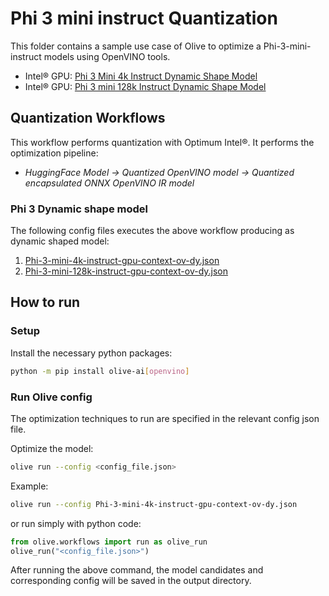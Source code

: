 # Phi 3 mini instruct Quantization

This folder contains a sample use case of Olive to optimize a Phi-3-mini-instruct models using OpenVINO tools.

- Intel® GPU: [Phi 3 Mini 4k Instruct Dynamic Shape Model](https://huggingface.co/microsoft/Phi-3-mini-4k-instruct)
- Intel® GPU: [Phi 3 mini 128k Instruct Dynamic Shape Model](https://huggingface.co/microsoft/Phi-3-mini-128k-instruct)

## Quantization Workflows

This workflow performs quantization with Optimum Intel®. It performs the optimization pipeline:

- *HuggingFace Model -> Quantized OpenVINO model -> Quantized encapsulated ONNX OpenVINO IR model*

### Phi 3 Dynamic shape model 

The following config files executes the above workflow producing as dynamic shaped model:

1. [Phi-3-mini-4k-instruct-gpu-context-ov-dy.json](Phi-3-mini-4k-instruct-gpu-context-ov-dy.json)
1. [Phi-3-mini-128k-instruct-gpu-context-ov-dy.json](Phi-3-mini-128k-instruct-gpu-context-ov-dy.json)

## How to run

### Setup

Install the necessary python packages:

```bash
python -m pip install olive-ai[openvino]
```

### Run Olive config

The optimization techniques to run are specified in the relevant config json file.

Optimize the model:

```bash
olive run --config <config_file.json>
```

Example:

```bash
olive run --config Phi-3-mini-4k-instruct-gpu-context-ov-dy.json
```

or run simply with python code:

```python
from olive.workflows import run as olive_run
olive_run("<config_file.json>")
```

After running the above command, the model candidates and corresponding config will be saved in the output directory.